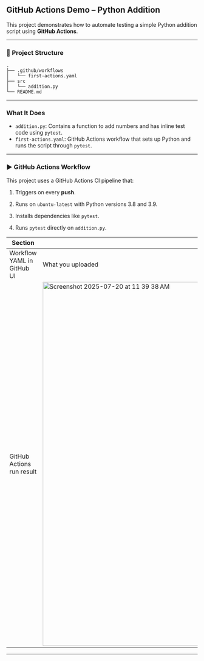 ## GitHub Actions Demo – Python Addition

This project demonstrates how to automate testing a simple Python addition script using **GitHub Actions**.

---

### 📂 Project Structure

```
.
├── .github/workflows
│   └── first-actions.yaml
├── src
│   └── addition.py
└── README.md
```

---

### What It Does

* `addition.py`: Contains a function to add numbers and has inline test code using `pytest`.
* `first-actions.yaml`: GitHub Actions workflow that sets up Python and runs the script through `pytest`.

---

### ▶️ GitHub Actions Workflow

This project uses a GitHub Actions CI pipeline that:

1. Triggers on every **push**.
2. Runs on `ubuntu-latest` with Python versions 3.8 and 3.9.
3. Installs dependencies like `pytest`.

4. Runs `pytest` directly on `addition.py`.


| Section                              | Screenshot                    
| ------------------------------------ | ---------------------------------------- |
| Workflow YAML in GitHub UI           | What you uploaded                        |
| GitHub Actions run result | <img width="1470" height="956" alt="Screenshot 2025-07-20 at 11 39 38 AM" src="https://github.com/user-attachments/assets/24a4d29a-eea6-496e-b966-a329e9f8883b" />  |      


---


